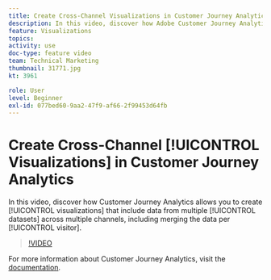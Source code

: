```yaml
---
title: Create Cross-Channel Visualizations in Customer Journey Analytics
description: In this video, discover how Adobe Customer Journey Analytics allows you to create visualizations that include data from multiple data sets across multiple channels, including merging the data per visitor.
feature: Visualizations
topics: 
activity: use
doc-type: feature video
team: Technical Marketing
thumbnail: 31771.jpg
kt: 3961

role: User
level: Beginner
exl-id: 077bed60-9aa2-47f9-af66-2f99453d64fb
---
```

# Create Cross-Channel [!UICONTROL Visualizations] in Customer Journey Analytics

In this video, discover how Customer Journey Analytics allows you to create [!UICONTROL visualizations] that include data from multiple [!UICONTROL datasets] across multiple channels, including merging the data per [!UICONTROL visitor].

>[!VIDEO](https://video.tv.adobe.com/v/31771/?quality=12)

For more information about Customer Journey Analytics, visit the [documentation](https://docs.adobe.com/content/help/en/analytics-platform/using/cja-landing.html).

